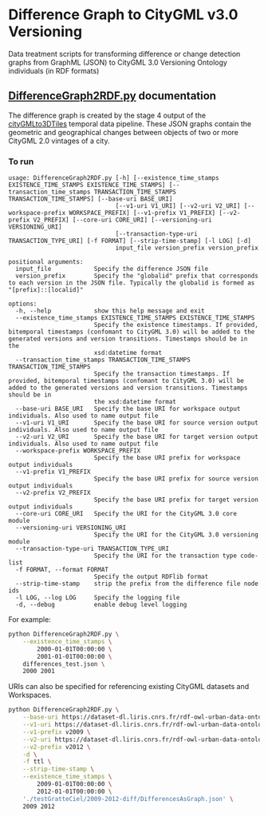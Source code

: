 # Difference Graph to CityGML v3.0 Versioning
Data treatment scripts for transforming difference or change detection graphs from GraphML (JSON) to CityGML 3.0 Versioning Ontology individuals (in RDF formats)


## [DifferenceGraph2RDF.py](DifferenceGraph2RDF.py) documentation

The difference graph is created by the stage 4 output of the [cityGMLto3DTiles](https://github.com/VCityTeam/cityGMLto3DTiles/tree/master/PythonCallingDocker#manual-step-by-step-run-of-the-temporal-tiler) temporal data pipeline. These JSON graphs contain the geometric and geographical changes between objects of two or more CityGML 2.0 vintages of a city.

### To run
```
usage: DifferenceGraph2RDF.py [-h] [--existence_time_stamps EXISTENCE_TIME_STAMPS EXISTENCE_TIME_STAMPS] [--transaction_time_stamps TRANSACTION_TIME_STAMPS TRANSACTION_TIME_STAMPS] [--base-uri BASE_URI]
                              [--v1-uri V1_URI] [--v2-uri V2_URI] [--workspace-prefix WORKSPACE_PREFIX] [--v1-prefix V1_PREFIX] [--v2-prefix V2_PREFIX] [--core-uri CORE_URI] [--versioning-uri VERSIONING_URI]        
                              [--transaction-type-uri TRANSACTION_TYPE_URI] [-f FORMAT] [--strip-time-stamp] [-l LOG] [-d]
                              input_file version_prefix version_prefix

positional arguments:
  input_file            Specify the difference JSON file
  version_prefix        Specify the "globalid" prefix that corresponds to each version in the JSON file. Typically the globalid is formed as "[prefix]::[localid]"

options:
  -h, --help            show this help message and exit
  --existence_time_stamps EXISTENCE_TIME_STAMPS EXISTENCE_TIME_STAMPS
                        Specify the existence timestamps. If provided, bitemporal timestamps (confomant to CityGML 3.0) will be added to the generated versions and version transitions. Timestamps should be in the   
                        xsd:datetime format
  --transaction_time_stamps TRANSACTION_TIME_STAMPS TRANSACTION_TIME_STAMPS
                        Specify the transaction timestamps. If provided, bitemporal timestamps (confomant to CityGML 3.0) will be added to the generated versions and version transitions. Timestamps should be in     
                        the xsd:datetime format
  --base-uri BASE_URI   Specify the base URI for workspace output individuals. Also used to name output file
  --v1-uri V1_URI       Specify the base URI for source version output individuals. Also used to name output file
  --v2-uri V2_URI       Specify the base URI for target version output individuals. Also used to name output file
  --workspace-prefix WORKSPACE_PREFIX
                        Specify the base URI prefix for workspace output individuals
  --v1-prefix V1_PREFIX
                        Specify the base URI prefix for source version output individuals
  --v2-prefix V2_PREFIX
                        Specify the base URI prefix for target version output individuals
  --core-uri CORE_URI   Specify the URI for the CityGML 3.0 core module
  --versioning-uri VERSIONING_URI
                        Specify the URI for the CityGML 3.0 versioning module
  --transaction-type-uri TRANSACTION_TYPE_URI
                        Specify the URI for the transaction type code-list
  -f FORMAT, --format FORMAT
                        Specify the output RDFlib format
  --strip-time-stamp    strip the prefix from the difference file node ids
  -l LOG, --log LOG     Specify the logging file
  -d, --debug           enable debug level logging
```

For example:
```bash
python DifferenceGraph2RDF.py \
    --existence_time_stamps \
        2000-01-01T00:00:00 \
        2001-01-01T00:00:00 \
    differences_test.json \
    2000 2001
```
URIs can also be specified for referencing existing CityGML datasets and Workspaces.
```bash
python DifferenceGraph2RDF.py \
    --base-uri https://dataset-dl.liris.cnrs.fr/rdf-owl-urban-data-ontologies/Datasets/GratteCiel_Workspace_2009_2018/3.0/Transition_2009_2012 \
    --v1-uri https://dataset-dl.liris.cnrs.fr/rdf-owl-urban-data-ontologies/Datasets/GratteCiel_Workspace_2009_2018/3.0/GratteCiel_2009_split \
    --v1-prefix v2009 \
    --v2-uri https://dataset-dl.liris.cnrs.fr/rdf-owl-urban-data-ontologies/Datasets/GratteCiel_Workspace_2009_2018/3.0/GratteCiel_2012_split \
    --v2-prefix v2012 \
    -d \
    -f ttl \
    --strip-time-stamp \
    --existence_time_stamps \
        2009-01-01T00:00:00 \
        2012-01-01T00:00:00 \
    './testGratteCiel/2009-2012-diff/DifferencesAsGraph.json' \
    2009 2012
```